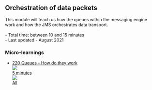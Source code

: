 <div class="ez-academy">
    <div class="ez-academy__body">
        <main class="master">
    <h2 class="title">Orchestration of data packets</h2>
    <p>
      This module will teach us how the queues within the messaging engine work and how the JMS orchestrates data transport.
        </br></br>
        - Total time: between 10 and 15 minutes
        </br>
        - Last updated - August 2021
    </p>
    <h3 class="title">Micro-learnings</h3>
    <ul class="strip-container">
        <li class="strip">
            <a href="../../docs/microlearning/intermediate-orchestration-of-data-packets-queues-how-do-they-work" class="strip__link">
            <label for="" class="strip__label">
                <span>220</span>
                 Queues - How do they work
            </label>
            <div class="strip__attribute">
                <img class="strip__attribute-icon strip__attribute-icon--duration" src="../../img/microlearning/academy_index/icon-duration32.svg"/>
                <div class="strip__attribute-label">5 minutes</div>
            </div>
            <div class="strip__attribute">
                <img class="strip__attribute-icon strip__attribute-icon--roles" src="../../img/microlearning/academy_index/icon-roles32.svg"/>
                <div class="strip__attribute-label">All</div>
            </div>
        </a>
        </li>
    </ul>
    </main>
    </div>
</div>
